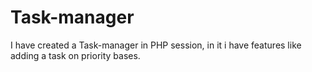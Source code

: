 # Task-manager
I have created a Task-manager in PHP session, in it i have features like adding a task on priority bases. 
